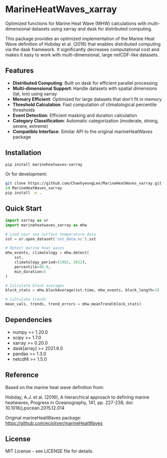 # MarineHeatWaves_xarray

Optimized functions for Marine Heat Wave (MHW) calculations with multi-dimensional datasets using xarray and dask for distributed computing.

This package provides an optimized implementation of the Marine Heat Wave definition of Hobday et al. (2016) that enables distributed computing via the dask framework. It significantly decreases computational cost and makes it easy to work with multi-dimensional, large netCDF-like datasets.

## Features

- **Distributed Computing**: Built on dask for efficient parallel processing
- **Multi-dimensional Support**: Handle datasets with spatial dimensions (lat, lon) using xarray
- **Memory Efficient**: Optimized for large datasets that don't fit in memory
- **Threshold Calculation**: Fast computation of climatological percentile thresholds
- **Event Detection**: Efficient masking and duration calculation
- **Category Classification**: Automatic categorization (moderate, strong, severe, extreme)
- **Compatible Interface**: Similar API to the original marineHeatWaves package

## Installation

```bash
pip install marineheatwaves-xarray
```

Or for development:

```bash
git clone https://github.com/ChaehyeongLee/MarineHeatWaves_xarray.git
cd MarineHeatWaves_xarray
pip install -e .
```

## Quick Start

```python
import xarray as xr
import marineheatwaves_xarray as mhw

# Load your sea surface temperature data
sst = xr.open_dataset('sst_data.nc').sst

# Detect marine heat waves
mhw_events, climatology = mhw.detect(
    sst,
    climatology_period=(1982, 2012),
    percentile=90.0,
    min_duration=5
)

# Calculate block averages
block_stats = mhw.blockAverage(sst.time, mhw_events, block_length=1)

# Calculate trends
mean_vals, trends, trend_errors = mhw.meanTrend(block_stats)
```

## Dependencies

- numpy >= 1.20.0
- scipy >= 1.7.0
- xarray >= 0.20.0
- dask[array] >= 2021.6.0
- pandas >= 1.3.0
- netcdf4 >= 1.5.0

## Reference

Based on the marine heat wave definition from:

Hobday, A.J. et al. (2016), A hierarchical approach to defining marine heatwaves, Progress in Oceanography, 141, pp. 227-238, doi: 10.1016/j.pocean.2015.12.014

Original marineHeatWaves package: https://github.com/ecjoliver/marineHeatWaves

## License

MIT License - see LICENSE file for details.

